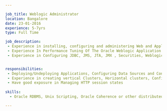 ```yaml
---

job_title: Weblogic Administrator 
location: Bangalore
date: 23-01-2016
experience: 5-7yrs
type: Full Time

job_description:  
 - Experience in installing, configuring and administering Web and Application Servers.
 - Experience In Performance Tuning Of The Oracle Weblogic Application Server And Other Component Of Environment
 - Experience in Configuring JDBC, JMS, JTA, JMX , Securities, Weblogic Diagnostic Framework etc.


responsibilities: 
 - Deploying/Undeploying Applications, Configuring Data Sources and Connection Pools.
 - Experience in creating vertical Clusters, Horizontal clusters, Configuring Proxy Servers, and Configuring Web Servers.
 - Have good exposure in Managing HTTP session states
  
skills: 
  - Oracle RDBMS, Unix Scripting, Oracle Coherence or other distributed cache technology 

---
```

